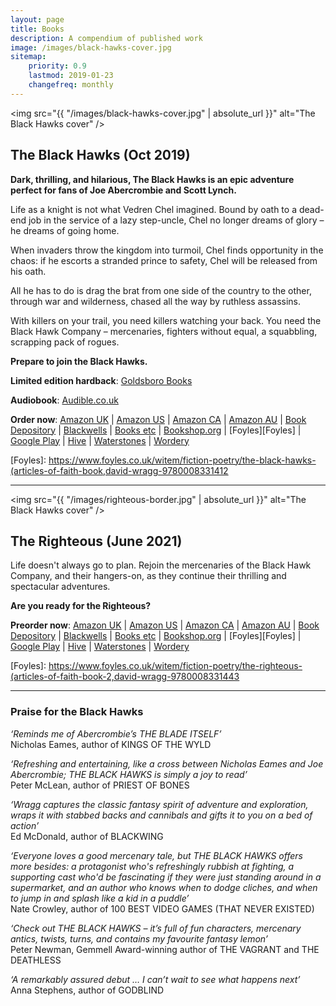 ```yaml
---
layout: page
title: Books
description: A compendium of published work
image: /images/black-hawks-cover.jpg
sitemap:
    priority: 0.9
    lastmod: 2019-01-23
    changefreq: monthly
---
```

<span class="image left book"><img src="{{ "/images/black-hawks-cover.jpg" | absolute_url }}" alt="The Black Hawks cover" /></span>

## The Black Hawks (Oct 2019)

__Dark, thrilling, and hilarious, The Black Hawks is an epic adventure perfect for fans of Joe Abercrombie and Scott Lynch.__

Life as a knight is not what Vedren Chel imagined. Bound by oath to a dead-end job in the service of a lazy step-uncle, Chel no longer dreams of glory – he dreams of going home.

When invaders throw the kingdom into turmoil, Chel finds opportunity in the chaos: if he escorts a stranded prince to safety, Chel will be released from his oath.

All he has to do is drag the brat from one side of the country to the other, through war and wilderness, chased all the way by ruthless assassins.

With killers on your trail, you need killers watching your back. You need the Black Hawk Company – mercenaries, fighters without equal, a squabbling, scrapping pack of rogues.

__Prepare to join the Black Hawks.__

__Limited edition hardback__: [Goldsboro Books](https://www.goldsborobooks.com/product/the-black-hawks-exclusive-hardback-edition)

__Audiobook__: [Audible.co.uk](https://www.audible.co.uk/pd/The-Black-Hawks-Audiobook/000833143X)

__Order now__: [Amazon UK](https://www.amazon.co.uk/gp/product/0008331413?pf_rd_p=71cb17e9-f468-4d3f-94d5-a0de44c50a7e&pf_rd_r=G4E8JDFSJVKSPDD2D52W) 
\| [Amazon US](https://www.amazon.com/gp/product/0008331413)
\| [Amazon CA](https://www.amazon.ca/exec/obidos/ASIN/0008331413/)
\| [Amazon AU](https://www.amazon.com.au/exec/obidos/ASIN/0008331413/)
\| [Book Depository](https://www.bookdepository.com/Black-Hawks-David-Wragg/9780008331412)
\| [Blackwells](https://blackwells.co.uk/bookshop/product/The-Black-Hawks-by-David-Wragg-author/9780008331412)
\| [Books etc](http://www.booksetc.co.uk/books/view/-9780008331412)
\| [Bookshop.org](https://uk.bookshop.org/books/the-black-hawks/9780008331412)
\| [Foyles][Foyles]
\| [Google Play](https://play.google.com/store/books/details/David_Wragg_The_Black_Hawks_Articles_of_Faith_Book?id=0kiDDwAAQBAJ)
\| [Hive](https://www.hive.co.uk/Product/David-Wragg/The-Black-Hawks/23023166)
\| [Waterstones](https://www.waterstones.com/book/the-black-hawks/david-wragg/9780008331412)
\| [Wordery](https://wordery.com/the-black-hawks-david-wragg-9780008331412)

[Foyles]: https://www.foyles.co.uk/witem/fiction-poetry/the-black-hawks-(articles-of-faith-book,david-wragg-9780008331412


----

<span class="image right book"><img src="{{ "/images/righteous-border.jpg" | absolute_url }}" alt="The Black Hawks cover" /></span>

## The Righteous (June 2021)

Life doesn't always go to plan. Rejoin the mercenaries of the Black Hawk Company, and their hangers-on, as they continue their thrilling and spectacular adventures.

__Are you ready for the Righteous?__

__Preorder now__: [Amazon UK](https://www.amazon.co.uk/dp/0008331448/)
\| [Amazon US](https://www.amazon.com/dp/0008331448/)
\| [Amazon CA](https://www.amazon.ca/dp/0008331448/)
\| [Amazon AU](https://www.amazon.com.au/dp/0008331448/)
\| [Book Depository](https://www.bookdepository.com/Righteous-David-Wragg/9780008331443)
\| [Blackwells](https://blackwells.co.uk/bookshop/product/The-Righteous-by-David-Wragg-author/9780008331443)
\| [Books etc](https://www.booksetc.co.uk/books/view/-9780008331443)
\| [Bookshop.org](https://uk.bookshop.org/books/the-righteous-9780008331443/9780008331443)
\| [Foyles][Foyles]
\| [Google Play](https://play.google.com/store/books/details/David_Wragg_The_Righteous_Articles_of_Faith_Book_2?id=30zEDwAAQBAJ)
\| [Hive](https://www.hive.co.uk/Product/David-Wragg/The-Righteous/24156435)
\| [Waterstones](https://www.waterstones.com/book/the-righteous/david-wragg/9780008331443)
\| [Wordery](https://wordery.com/the-righteous-david-wragg-9780008331443)

[Foyles]: https://www.foyles.co.uk/witem/fiction-poetry/the-righteous-(articles-of-faith-book-2,david-wragg-9780008331443


----

### Praise for the Black Hawks

_‘Reminds me of Abercrombie’s THE BLADE ITSELF’_  
Nicholas Eames, author of KINGS OF THE WYLD

_‘Refreshing and entertaining, like a cross between Nicholas Eames and Joe Abercrombie; THE BLACK HAWKS is simply a joy to read’_  
Peter McLean, author of PRIEST OF BONES

_‘Wragg captures the classic fantasy spirit of adventure and exploration, wraps it with stabbed backs and cannibals and gifts it to you on a bed of action’_  
Ed McDonald, author of BLACKWING

_‘Everyone loves a good mercenary tale, but THE BLACK HAWKS offers more besides: a protagonist who's refreshingly rubbish at fighting, a supporting cast who'd be fascinating if they were just standing around in a supermarket, and an author who knows when to dodge cliches, and when to jump in and splash like a kid in a puddle’_  
Nate Crowley, author of 100 BEST VIDEO GAMES (THAT NEVER EXISTED)

_‘Check out THE BLACK HAWKS – it’s full of fun characters, mercenary antics, twists, turns, and contains my favourite fantasy lemon’_  
Peter Newman, Gemmell Award-winning author of THE VAGRANT and THE DEATHLESS

_‘A remarkably assured debut … I can’t wait to see what happens next’_  
Anna Stephens, author of GODBLIND
